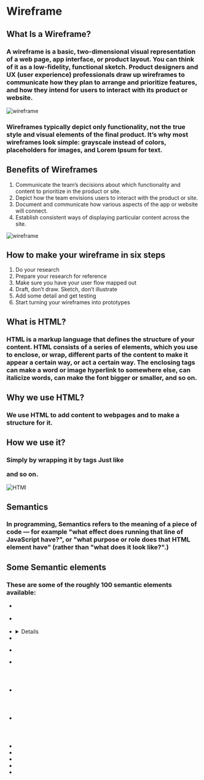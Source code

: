 # Wireframe
## **What Is a Wireframe?**
### A wireframe is a basic, two-dimensional visual representation of a web page, app interface, or product layout. You can think of it as a low-fidelity, functional sketch. Product designers and UX (user experience) professionals draw up wireframes to communicate how they plan to arrange and prioritize features, and how they intend for users to interact with its product or website.
![wireframe](https://balsamiq.com/assets/learn/articles/account-setup-wireframe.png)

### Wireframes typically depict only functionality, not the true style and visual elements of the final product. It’s why most wireframes look simple: grayscale instead of colors, placeholders for images, and Lorem Ipsum for text.

## **Benefits of Wireframes**
1. Communicate the team’s decisions about which functionality and content to prioritize in the product or site.
2. Depict how the team envisions users to interact with the product or site.
3. Document and communicate how various aspects of the app or website will connect.
4. Establish consistent ways of displaying particular content across the site.

![wireframe](https://d33wubrfki0l68.cloudfront.net/b79b88a36666e91d927daf917fd7f67094bfecbb/1d350/en/blog/wiregraming_pillarpage-8ea1ed9b6c453306896546a53bb4ceaba538b35ee7b040ab27a7c35998f780f4.jpg)

## **How to make your wireframe in six steps**
1. Do your research
2. Prepare your research for reference
3. Make sure you have your user flow mapped out
4. Draft, don’t draw. Sketch, don’t illustrate
5. Add some detail and get testing
6. Start turning your wireframes into prototypes

## **What is HTML?**
### HTML is a markup language that defines the structure of your content. HTML consists of a series of elements, which you use to enclose, or wrap, different parts of the content to make it appear a certain way, or act a certain way. The enclosing tags can make a word or image hyperlink to somewhere else, can italicize words, can make the font bigger or smaller, and so on.

## **Why we use HTML?**
### We use HTML to add content to webpages and to make a structure for it.

## **How we use it?**
### Simply by wrapping it by tags Just like <p></p> <img> <br> and so on.

![HTMl](https://www.pradipdebnath.com/wp-content/uploads/2016/11/html5-semantic-tags-to-improve-seo-768x403.jpg)

## **Semantics**
### In programming, Semantics refers to the meaning of a piece of code — for example "what effect does running that line of JavaScript have?", or "what purpose or role does that HTML element have" (rather than "what does it look like?".)

## **Some Semantic elements**
### These are some of the roughly 100 semantic elements available:

* <article>
* <aside>
* <details>
* <figcaption>
* <figure>
* <footer>
* <header>
* <main>
* <mark>
* <nav>
* <section>
* <summary>
* <time>